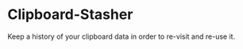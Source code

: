 Clipboard-Stasher
=================

Keep a history of your clipboard data in order to re-visit and re-use it.
